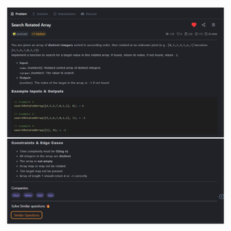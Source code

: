 ![Image 1](./images/image.png)
![Image 2](./images/image%20copy.png)
<!-- ![Image 3](./images/image%20copy%202.png)
![Image 4](./images/image%20copy%203.png) -->